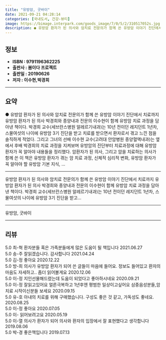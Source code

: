 ```yaml
---
title: "유방암, 굿바이"
date: 2021-09-21 04:28:14
categories: [국내도서, 건강-뷰티]
image: https://bimage.interpark.com/goods_image/7/0/5/2/310517052s.jpg
description: ● 유방암 환자가 된 의사와 암치료 전문의가 함께 쓴 유방암 이야기 진단에서 치료까지유방암 환자가 된 의사 박경희와 종양내과 전문의 이수현이 함께 유방암 치료 과정을 담아낸 책이다. 박경희 교수(세브란스병원 알레르기내과)는 10년 전이던 레지던트 1년차, 스물여섯의 나이에 유방암 3
---
```


## **정보**

- **ISBN : 9791196362225**
- **출판사 : 봄이다 프로젝트**
- **출판일 : 20190626**
- **저자 : 이수현,박경희**

------



## **요약**

●  유방암 환자가 된 의사와 암치료 전문의가 함께 쓴 유방암 이야기  진단에서 치료까지유방암 환자가 된 의사 박경희와 종양내과 전문의 이수현이 함께 유방암 치료 과정을 담아낸 책이다. 박경희 교수(세브란스병원 알레르기내과)는 10년 전이던 레지던트 1년차, 스물여섯의 나이에 유방암 3기 진단을 받고 치료를 받으면서 환자로서 겪고 느낀 점을 솔직하게 적었다. 그리고 그녀의 선배 이수현 교수(고려대 안암병원 종양혈액내과)는 옆에서 후배 박경희의 치료 과정을 지켜보며 유방암의 진단부터 치료과정에 대해 유방암 환자가 꼭 알아야 내용들을 정리했다. 암환자가 된 의사, 그리고 암을 치료하는 의사가 함께 쓴 이 책은 유방암 환자가 겪는 암 치료 과정, 신체적 심리적 변화, 유방암 환자가 꼭 알아야 할 유방암 기본 지식, ...

------

유방암 환자가 된 의사와 암치료 전문의가 
함께 쓴 유방암 이야기  진단에서 치료까지
유방암 환자가 된 의사 박경희와 종양내과 전문의 이수현이 함께 유방암 치료 과정을 담아낸 책이다. 박경희 교수(세브란스병원 알레르기내과)는 10년 전이던 레지던트 1년차, 스물여섯의 나이에 유방암 3기 진단을 받고... 

------


유방암, 굿바이 

------


## **리뷰** 

5.0 최-혁 환자분들 혹은 가족분들에게 많은 도움이 될 책입니다 2021.06.27 <br/>5.0 송-주 잘읽겠습니다. 감사합니다 2021.04.24 <br/>5.0 김-정 좋아요 2020.12.22 <br/>5.0 방-희 의사가 유방암 환자가 되어 쓴 글들이 마음에 들어요. 정보도 들어있고 환자의 마음도 자세하고.. 좀더 읽어볼게요 2020.12.06 <br/>5.0 이-정 지인선물해드렸는데 도움이 되었다고 좋아하시네요 2020.09.21 <br/>5.0 이-정 잘읽고있어요 얼른극복하고 1년후엔 평범한 일상이고싶어요 삼중음성분들,암치료 시작이신분들 보세요 2020.09.15 <br/>5.0 유-호 아내의 치료를 위해 구매했습니다. 구성도 좋은 것 같고, 가독성도 좋네요. 2020.08.25 <br/>5.0 이-정 좋아요 2020.07.05 <br/>5.0 이- 읽어보려고요 2020.05.19 <br/>5.0 이-열 의사가 환자가 되어 의사와 환자의 입장에서 잘 표현했다고 생각합니다 2019.08.06 <br/>5.0 박-경 좋은책입니다 2019.07.13 <br/>